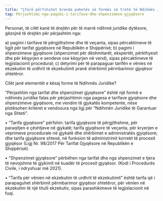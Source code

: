 ```yaml
---
title: "Çfarë përfshihet brenda paketës së formës së tretë të Ndihmës Juridike?"
tag: Përjashtimi-nga-pagimi-i-tarifave-dhe-shpenzimeve-gjyqësore
---
```


Personat, të cilët kanë të drejtën për të marrë ndihmë juridike dytësore, gëzojnë të drejtën për përjashtim nga: 

a) pagimi i tarifave të përgjithshme dhe të veçanta, sipas përcaktimeve të ligjit për tarifat gjyqësore në Republikën e Shqipërisë; 
b) pagimi i shpenzimeve gjyqësore (shpenzimet për dëshmitarët, ekspertët, përkthyesit dhe për këqyrjen e sendeve ose këqyrjen në vend), sipas përcaktimeve të legjislacionit procedural; 
c) detyrimi për të parapaguar tarifën e vënies në ekzekutim të urdhrit të ekzekutimit pranë shërbimit përmbarimor gjyqësor shtetëror.


Cilët janë elementët e kësaj forme të Ndihmës Juridike?

“Përjashtim nga tarifat dhe shpenzimet gjyqësore” është një formë e ndihmës juridike falas për përjashtimin nga pagesa e tarifave gjyqësore dhe shpenzimeve gjyqësore, me vendim të gjykatës kompetente, nëse plotësohen kriteret e vendosura nga ligj për “Ndihmën Juridike të Garantuar nga Shteti”. 

•	“Tarifa gjyqësore” përfshin: tarifa gjyqësore të përgjithshme, për paraqitjen e çështjeve në gjykatë; tarifa gjyqësore të veçanta, për kryerjen e veprimeve procedurale në gjykatë dhe shërbimet e administratës gjyqësore; dhe tarifa gjyqësore shtesë, në funksion të administrimit korrekt të procesit gjyqësor (Ligj Nr. 98/2017 Për Tarifat Gjyqësore në Republikën e Shqipërisë). 

•	“Shpenzimet gjyqësore” përbëhen nga tarifat dhe nga shpenzimet e tjera të nevojshme të gjykimit në kuadër të procesit gjyqësor. (Kodi i Procedurës Civile, i ndryshuar më 2021).

•	“Tarifa për vënien në ekzekutim të urdhrit të ekzekutimit” është tarifa që i parapaguhet shërbimit përmbarimor gjyqësor shtetëror, për vënien në ekzekutim të një titulli ekzekutiv, sipas parashikimeve të legjislacionit në fuqi.
